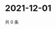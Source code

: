 # 2021-12-01

共 0 条

<!-- BEGIN WEIBO -->
<!-- 最后更新时间 Wed Dec 01 2021 04:01:08 GMT+0800 (China Standard Time) -->

<!-- END WEIBO -->
